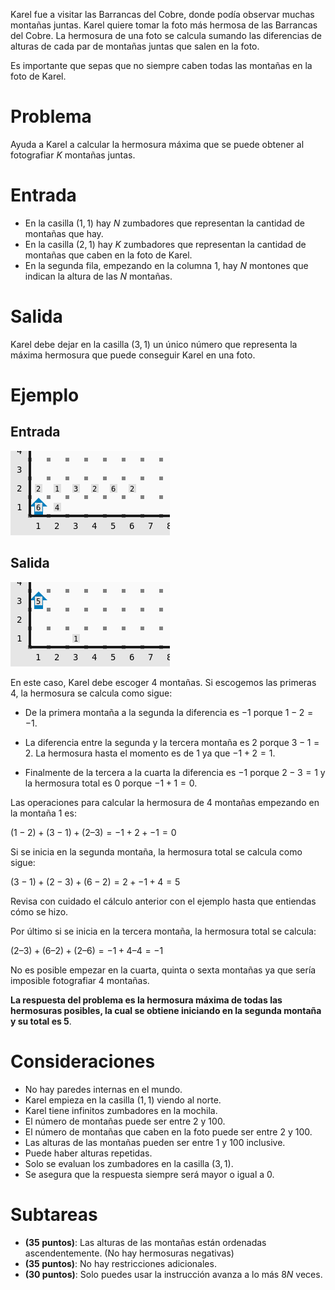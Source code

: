 Karel fue a visitar las Barrancas del Cobre, donde podía observar muchas montañas juntas. Karel quiere tomar la foto más hermosa de las Barrancas del Cobre. La hermosura de una foto se calcula sumando las diferencias de alturas de cada par de montañas juntas que salen en la foto.

Es importante que sepas que no siempre caben todas las montañas en la foto de Karel.

# Problema

Ayuda a Karel a calcular la hermosura máxima que se puede obtener al fotografiar $K$ montañas juntas.

# Entrada

- En la casilla $(1,1)$ hay $N$ zumbadores que representan la cantidad de montañas que hay.
- En la casilla $(2,1)$ hay $K$ zumbadores que representan la cantidad de montañas que caben en la foto de Karel.
- En la segunda fila, empezando en la columna $1$, hay $N$ montones que indican la altura de las $N$ montañas.

# Salida

Karel debe dejar en la casilla $(3,1)$ un único número que representa la máxima hermosura que puede conseguir Karel en una foto.

# Ejemplo

## Entrada

![Ejemplo de Entrada](sample.3x7.in.png)

## Salida

![Ejemplo de Salida](sample.3x7.out.png)

En este caso, Karel debe escoger 4 montañas. Si escogemos las primeras 4, la hermosura se calcula como sigue:

- De la primera montaña a la segunda la diferencia es $-1$ porque $1 - 2 = -1$.

- La diferencia entre la segunda y la tercera montaña es $2$ porque $3 - 1 = 2$. La hermosura hasta el momento es de $1$ ya que $-1 + 2 = 1$.

- Finalmente de la tercera a la cuarta la diferencia es $-1$ porque $2 - 3 = 1$ y la hermosura total es $0$ porque $-1 + 1 = 0$.

Las operaciones para calcular la hermosura de $4$ montañas empezando en la montaña $1$ es:

$(1 - 2) + (3 - 1) + (2 – 3) = -1 + 2 + -1 = 0$

Si se inicia en la segunda montaña, la hermosura total se calcula como sigue:

$(3 - 1) + (2 - 3) + (6 - 2) = 2 + -1 + 4 = 5$

Revisa con cuidado el cálculo anterior con el ejemplo hasta que entiendas cómo se hizo.

Por último si se inicia en la tercera montaña, la hermosura total se calcula:

$(2 – 3) + (6 – 2) + (2 – 6) = -1 + 4 – 4 = -1$

No es posible empezar en la cuarta, quinta o sexta montañas ya que sería imposible fotografiar 4 montañas.

**La respuesta del problema es la hermosura máxima de todas las hermosuras posibles, la cual se obtiene iniciando en la segunda montaña y su total es 5**.

# Consideraciones

- No hay paredes internas en el mundo.
- Karel empieza en la casilla $(1,1)$ viendo al norte.
- Karel tiene infinitos zumbadores en la mochila.
- El número de montañas puede ser entre $2$ y $100$.
- El número de montañas que caben en la foto puede ser entre $2$ y $100$.
- Las alturas de las montañas pueden ser entre $1$ y $100$ inclusive.
- Puede haber alturas repetidas.
- Solo se evaluan los zumbadores en la casilla $(3, 1)$.
- Se asegura que la respuesta siempre será mayor o igual a $0$.

# Subtareas

- **(35 puntos)**: Las alturas de las montañas están ordenadas ascendentemente. (No hay hermosuras negativas)
- **(35 puntos)**: No hay restricciones adicionales.
- **(30 puntos)**: Solo puedes usar la instrucción avanza a lo más $8N$ veces.
